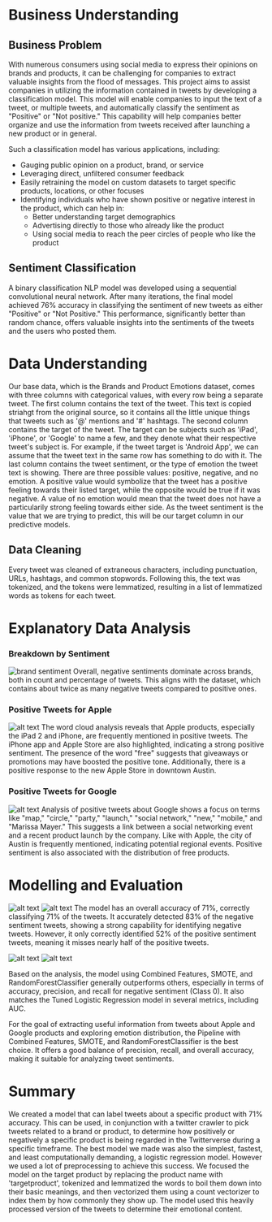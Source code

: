 # Business Understanding

## Business Problem

With numerous consumers using social media to express their opinions on brands and products, it can be challenging for companies to extract valuable insights from the flood of messages. This project aims to assist companies in utilizing the information contained in tweets by developing a classification model. This model will enable companies to input the text of a tweet, or multiple tweets, and automatically classify the sentiment as "Positive" or "Not positive." This capability will help companies better organize and use the information from tweets received after launching a new product or in general.



Such a classification model has various applications, including:

- Gauging public opinion on a product, brand, or service
- Leveraging direct, unfiltered consumer feedback
- Easily retraining the model on custom datasets to target specific products, locations, or other focuses
- Identifying individuals who have shown positive or negative interest in the product, which can help in:
  - Better understanding target demographics
  - Advertising directly to those who already like the product
  - Using social media to reach the peer circles of people who like the product
  
## Sentiment Classification
A binary classification NLP model was developed using a sequential convolutional neural network. After many iterations, the final model achieved 76% accuracy in classifying the sentiment of new tweets as either "Positive" or "Not Positive." This performance, significantly better than random chance, offers valuable insights into the sentiments of the tweets and the users who posted them.

# Data Understanding
Our base data, which is the Brands and Product Emotions dataset, comes with three columns with categorical values, with every row being a separate tweet. The first column contains the text of the tweet. This text is copied striahgt from the original source, so it contains all the little unique things that tweets such as '@' mentions and '#' hashtags. The second column contains the target of the tweet. The target can be subjects such as 'iPad', 'iPhone', or 'Google' to name a few, and they denote what their respective tweet's subject is. For example, if the tweet target is 'Android App', we can assume that the tweet text in the same row has something to do with it. The last column contains the tweet sentiment, or the type of emotion the tweet text is showing. There are three possible values: positive, negative, and no emotion. A positive value would symbolize that the tweet has a positive feeling towards their listed target, while the opposite would be true if it was negative. A value of no emotion would mean that the tweet does not have a particularily strong feeling towards either side. As the tweet sentiment is the value that we are trying to predict, this will be our target column in our predictive models.

## Data Cleaning
Every tweet was cleaned of extraneous characters, including punctuation, URLs, hashtags, and common stopwords. Following this, the text was tokenized, and the tokens were lemmatized, resulting in a list of lemmatized words as tokens for each tweet.

# Explanatory Data Analysis

### Breakdown by Sentiment

![brand sentiment](images/brand_sentiment.JPG)
Overall, negative sentiments dominate across brands, both in count and percentage of tweets. This aligns with the dataset, which contains about twice as many negative tweets compared to positive ones.

### Positive Tweets for Apple

![alt text](images/positive_tweets_apple.JPG)
The word cloud analysis reveals that Apple products, especially the iPad 2 and iPhone, are frequently mentioned in positive tweets. The iPhone app and Apple Store are also highlighted, indicating a strong positive sentiment. The presence of the word "free" suggests that giveaways or promotions may have boosted the positive tone. Additionally, there is a positive response to the new Apple Store in downtown Austin.

### Positive Tweets for Google
![alt text](images/positive_tweets_google.JPG)
Analysis of positive tweets about Google shows a focus on terms like "map," "circle," "party," "launch," "social network," "new," "mobile," and "Marissa Mayer." This suggests a link between a social networking event and a recent product launch by the company. Like with Apple, the city of Austin is frequently mentioned, indicating potential regional events. Positive sentiment is also associated with the distribution of free products.

# Modelling and Evaluation
![alt text](images/count_vectorizer_rf.JPG)
![alt text](images/roc_combined_features.JPG)
The model has an overall accuracy of 71%, correctly classifying 71% of the tweets. It accurately detected 83% of the negative sentiment tweets, showing a strong capability for identifying negative tweets. However, it only correctly identified 52% of the positive sentiment tweets, meaning it misses nearly half of the positive tweets.

![alt text](images/grid_search_lm.JPG)
![alt text](images/lm_roc_curve.JPG)

Based on the analysis, the model using Combined Features, SMOTE, and RandomForestClassifier generally outperforms others, especially in terms of accuracy, precision, and recall for negative sentiment (Class 0). It also matches the Tuned Logistic Regression model in several metrics, including AUC.

For the goal of extracting useful information from tweets about Apple and Google products and exploring emotion distribution, the Pipeline with Combined Features, SMOTE, and RandomForestClassifier is the best choice. It offers a good balance of precision, recall, and overall accuracy, making it suitable for analyzing tweet sentiments.

# Summary
We created a model that can label tweets about a specific product with 71% accuracy. This can be used, in conjunction with a twitter crawler to pick tweets related to a brand or product, to determine how positively or negatively a specific product is being regarded in the Twitterverse during a specific timeframe. The best model we made was also the simplest, fastest, and least computationally demanding, a logistic regression model. However we used a lot of preprocessing to achieve this success. We focused the model on the target product by replacing the product name with 'targetproduct', tokenized and lemmatized the words to boil them down into their basic meanings, and then vectorized them using a count vectorizer to index them by how commonly they show up. The model used this heavily processed version of the tweets to determine their emotional content.

